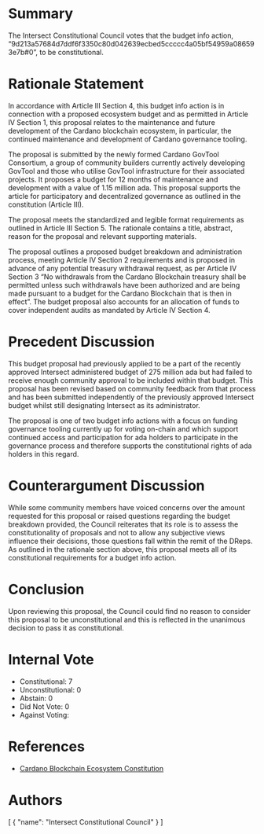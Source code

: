 
# Summary

The Intersect Constitutional Council votes that the budget info action, “9d213a57684d7ddf6f3350c80d042639ecbed5ccccc4a05bf54959a086593e7b#0”, to be constitutional.

# Rationale Statement

In accordance with Article III Section 4, this budget info action is in connection with a proposed ecosystem budget and as permitted in Article IV Section 1, this proposal relates to the maintenance and future development of the Cardano blockchain ecosystem, in particular, the continued maintenance and development of Cardano governance tooling.

The proposal is submitted by the newly formed Cardano GovTool Consortium, a group of community builders currently actively developing GovTool and those who utilise GovTool infrastructure for their associated projects. It proposes a budget for 12 months of maintenance and development with a value of 1.15 million ada. This proposal supports the article for participatory and decentralized governance as outlined in the constitution (Article III).

The proposal meets the standardized and legible format requirements as outlined in Article III Section 5. The rationale contains a title, abstract, reason for the proposal and relevant supporting materials.

The proposal outlines a proposed budget breakdown and administration process, meeting Article IV Section 2 requirements and is proposed in advance of any potential treasury withdrawal request, as per Article IV Section 3 “No withdrawals from the Cardano Blockchain treasury shall be permitted unless such withdrawals have been authorized and are being made pursuant to a budget for the Cardano Blockchain that is then in effect”. The budget proposal also accounts for an allocation of funds to cover independent audits as mandated by Article IV Section 4.

# Precedent Discussion

This budget proposal had previously applied to be a part of the recently approved Intersect administered budget of 275 million ada but had failed to receive enough community approval to be included within that budget. This proposal has been revised based on community feedback from that process and has been submitted independently of the previously approved Intersect budget whilst still designating Intersect as its administrator.

The proposal is one of two budget info actions with a focus on funding governance tooling currently up for voting on-chain and which support continued access and participation for ada holders to participate in the governance process and therefore supports the constitutional rights of ada holders in this regard.

# Counterargument Discussion

While some community members have voiced concerns over the amount requested for this proposal or raised questions regarding the budget breakdown provided, the Council reiterates that its role is to assess the constitutionality of proposals and not to allow any subjective views influence their decisions, those questions fall within the remit of the DReps. As outlined in the rationale section above, this proposal meets all of its constitutional requirements for a budget info action.

# Conclusion

Upon reviewing this proposal, the Council could find no reason to consider this proposal to be unconstitutional and this is reflected in the unanimous decision to pass it as constitutional.

# Internal Vote

- Constitutional: 7
- Unconstitutional: 0
- Abstain: 0
- Did Not Vote: 0
- Against Voting: 

# References

- [Cardano Blockchain Ecosystem Constitution](ipfs://bafkreiazhhawe7sjwuthcfgl3mmv2swec7sukvclu3oli7qdyz4uhhuvmy)

# Authors

[
  {
    "name": "Intersect Constitutional Council"
  }
]

